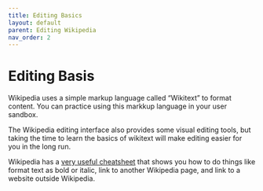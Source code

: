 ```yaml
---
title: Editing Basics
layout: default
parent: Editing Wikipedia
nav_order: 2
---
```

# Editing Basis

Wikipedia uses a simple markup language called “Wikitext” to format content. You can practice using this markkup language in your user sandbox.

The Wikipedia editing interface also provides some visual editing tools, but taking the time to learn the basics of wikitext will make editing easier for you in the long run.

Wikipedia has a [very useful cheatsheet](https://en.wikipedia.org/wiki/Help:Cheatsheet) that shows you how to do things like format text as bold or italic, link to another Wikipedia page, and link to a website outside Wikipedia.